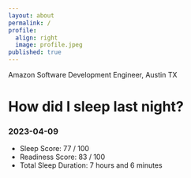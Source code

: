```yaml
---
layout: about
permalink: /
profile:
  align: right
  image: profile.jpeg
published: true
---
```


Amazon Software Development Engineer, Austin TX

# How did I sleep last night? 
### 2023-04-09
- Sleep Score: 77 / 100
- Readiness Score: 83 / 100 
- Total Sleep Duration: 7 hours and 6 minutes
